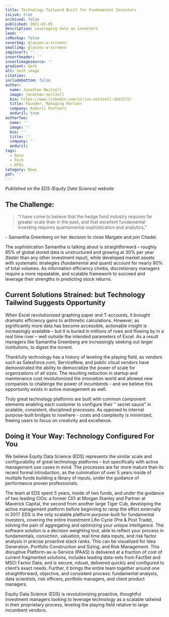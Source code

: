 ```yaml
---
title: Technology Tailwind Built for Fundamental Investors
isLive: true
archived: false
published: 2021-01-05
description: Leveraging data as investors
lead: ''
isMockup: false
coverImg: glasses-w-screens
smallimg: glasses-w-screens
imginsert: ''
insertheader: ''
insertimagesource: ''
gradient: dark
alt: tech image
citation:
includebottom: false
author:
  name: Jonathan Neitzell
  image: jonathan-neitzell
  bio: https://www.linkedin.com/in/jon-neitzell-1ba3172/
  title: Founder, Managing Partner
  company: Anduril Partners
  anduril: true
authorTwo:
  name: ''
  image: ''
  bio: ''
  title: ''
  company: ''
  anduril:
tags: 
  - Data
  - Tech
  - KPIs
category: News
pdf: ''
---
```


*Published on the EDS (Equity Data Science) website*

## The Challenge:

>“I have come to believe that the hedge fund industry requires far greater scale than in the past, and that excellent fundamental investing requires quantamental sophistication and analytics,”
<p class="quote-citation">- Samantha Greenberg on her decision to close Margate and join Citadel.</p>

The sophistication Samantha is talking about is straightforward – roughly 85% of global stored data is unstructured and
growing at 30% per year (faster than any other investment input), while developed market assets with systematic
strategies (fundamental and quant) account for nearly 80% of total volumes. As information efficiency climbs,
discretionary managers require a more repeatable, and scalable framework to succeed and leverage their strengths in
predicting stock returns.

## Current Solutions Strained: but Technology Tailwind Suggests Opportunity

When Excel revolutionized graphing paper and T-accounts, it brought dramatic efficiency gains to arithmetic
calculations. However, as significantly more data has become accessible, actionable insight is increasingly available –
but it is buried in millions of rows and flowing by in a real time river – well outside the intended parameters of
Excel. As a result managers like Samantha Greenberg are increasingly seeking out larger institutions, to digest the
torrent.

Thankfully technology has a history of leveling the playing field, as vendors such as Salesforce.com, ServiceNow, and
public cloud vendors have demonstrated the ability to democratize the power of scale for organizations of all sizes. The
resulting reduction in startup and maintenance cost revolutionized the innovation world and allowed new companies to
challenge the power of incumbents - and we believe this opportunity exists in active management as well.

Truly great technology platforms are built with common component elements enabling each customer to configure their "
secret sauce" in scalable, consistent, disciplined processes. As opposed to internal purpose-built bridges to nowhere -
costs and complexity is minimized, freeing users to focus on creativity and excellence.

## Doing it Your Way: Technology Configured For You

We believe Equity Data Science (EDS) represents the similar scale and configurability of great technology platforms –
but specifically with active management use cases in mind. The processes are far more mature than its recent formal
introduction, as the culmination of over 5 years inside of multiple funds building a library of inputs, under the
guidance of performance proven professionals.

The team at EDS spent 5 years, inside of two funds, and under the guidance of two leading CIOs: a former CIO at Morgan
Stanley and Partner at Maverick Capital, the second from another large Tiger Cub, developing the active management
platform before beginning to ramp the effort externally in 2017. EDS is the only scalable platform purpose-built for
fundamental investors, covering the entire Investment Life-Cycle (Pre & Post Trade), solving the pain of aggregating and
optimizing your unique intelligence. The software solution is a decision weighting tool, able to reflect your process in
fundamentals, conviction, valuation, real time data inputs, and risk factor analysis in precise proactive stack ranks.
This can be visualized for Idea Generation, Portfolio Construction and Sizing, and Risk Management. This disruptive
Platform-as-a-Service (PAAS) is delivered at a fraction of cost of current fragmented solutions, includes leading
data-sets from FactSet and MSCI Factor Data, and is secure, robust, delivered quickly and configured to client’s exact
needs. Further, it brings the entire team together around one straightforward, objective, and consistent process:
fundamental analysts, data scientists, risk officers, portfolio managers, and client product managers.

Equity Data Science (EDS) is revolutionizing proactive, thoughtful investment managers looking to leverage technology as
a scalable tailwind in their proprietary process, leveling the playing field relative to large incumbent vendors. 
